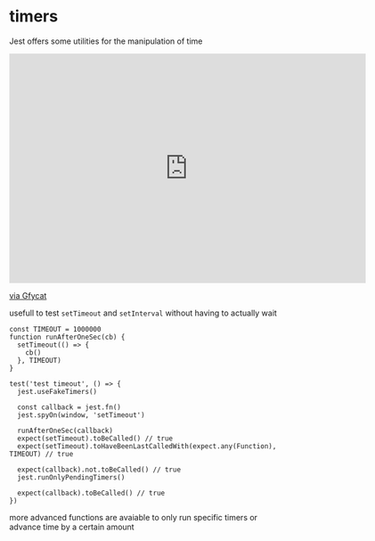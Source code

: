 # timers

Jest offers some utilities for the manipulation of time

<iframe src='https://gfycat.com/ifr/AlertCalmHerring' frameborder='0' scrolling='no' allowfullscreen width='640' height='412'></iframe><p> <a href="https://gfycat.com/alertcalmherring">via Gfycat</a></p>

usefull to test `setTimeout` and `setInterval` without having to actually wait

```
const TIMEOUT = 1000000
function runAfterOneSec(cb) {
  setTimeout(() => {
    cb()
  }, TIMEOUT)
}

test('test timeout', () => {
  jest.useFakeTimers()

  const callback = jest.fn()
  jest.spyOn(window, 'setTimeout')

  runAfterOneSec(callback)
  expect(setTimeout).toBeCalled() // true
  expect(setTimeout).toHaveBeenLastCalledWith(expect.any(Function), TIMEOUT) // true

  expect(callback).not.toBeCalled() // true
  jest.runOnlyPendingTimers()

  expect(callback).toBeCalled() // true
})
```

more advanced functions are avaiable to only run specific timers or advance time by a certain amount
